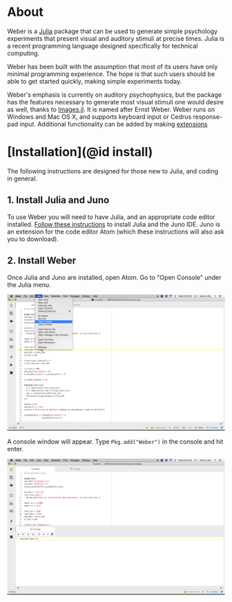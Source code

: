 # About

Weber is a [Julia](http://julialang.org/) package that can be used to generate simple psychology experiments that present visual and auditory stimuli at precise times. Julia is a recent programming language designed specifically for technical computing.

Weber has been built with the assumption that most of its users have only
minimal programming experience. The hope is that such users should be able to
get started quickly, making simple experiments today.

Weber's emphasis is currently on auditory psychophysics, but the package has the
features necessary to generate most visual stimuli one would desire as well,
thanks to [Images.jl](https://github.com/JuliaImages/Images.jl). It is named
after Ernst Weber. Weber runs on Windows and Mac OS X, and supports keyboard
input or Cedrus response-pad input. Additional functionality can be added by
making [extensions](extend.md)

# [Installation](@id install)

The following instructions are designed for those new to Julia, and coding in general.

## 1. Install Julia and Juno

To use Weber you will need to have Julia, and an appropriate code editor installed. [Follow these instructions](https://github.com/JunoLab/uber-juno/blob/master/setup.md) to install Julia
and the Juno IDE. Juno is an extension for the code editor Atom (which these instructions will also ask you to download).

## 2. Install Weber

Once Julia and Juno are installed, open Atom. Go to "Open Console" under the Julia menu.

![Image of "Open Console" in Menu](install1.png)

A console window will appear. Type `Pkg.add("Weber")` in the console and hit enter.

![Image of `Pkg.add("Weber")` in Console](install2.png)

